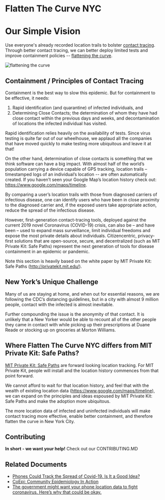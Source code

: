 # Flatten The Curve NYC

# Our Simple Vision
Use  everyone's already recorded location trails to bolster [contact tracing](https://en.wikipedia.org/wiki/Contact_tracing). Through better contact tracing, we can better deploy limited tests and improve containment policies -- [flattening the curve](https://en.wikipedia.org/wiki/Coronavirus_disease_2019#Prevention).

![flattening the curve](https://upload.wikimedia.org/wikipedia/commons/c/c5/Covid-19-curves-graphic-social-v3.gif)

## Containment / Principles of Contact Tracing 
Containment is the best way to slow this epidemic. But for containment to be effective, it needs:
1. Rapid identification (and quarantine) of infected individuals, and 
1. Determining Close Contacts; the determination of whom they have had close contact within the previous days and weeks, and decontamination of locations the infected individual has visited. 

Rapid identification relies heavily on the availability of tests. Since virus testing is quite far out of our wheelhouse, we applaud all the companies that have moved quickly to make testing more ubiquitous and leave it at that!

On the other hand, determination of close contacts is something that we think software can have a big impact. With almost half of the world’s population carrying a device capable of GPS tracking, location trails – timestamped logs of an individual’s location -- are often automatically created. If you haven’t seen your Google Map’s location history check out: https://www.google.com/maps/timeline. 

By comparing a user’s location trails with those from diagnosed carriers of infectious disease, one can identify users who have been in close proximity to the diagnosed carrier and, if the exposed users take appropriate action, reduce the spread of the infectious disease. 

However, first-generation contact-tracing tools, deployed against the current 2019 novel Coronavirus (COVID-19) crisis, can also be – and have been – used to expand mass surveillance, limit individual freedoms and expose the most private details about individuals. Citizencentric, privacy-first solutions that are open-source, secure, and decentralized (such as MIT Private Kit: Safe Paths) represent the next generation of tools for disease containment in an epidemic or pandemic.

Note this section is heavily based on the white paper by MIT Private Kit: Safe Paths (http://privatekit.mit.edu/). 


## New York’s Unique Challenge
Many of us are staying at home, and when out for essential reasons, we are following the CDC’s distancing guidelines, but in a city with almost 9 million people, contact with the infected is almost inevitable. 

Further compounding the issue is the anonymity of that contact. It is unlikely that a New Yorker would be able to recount all of the other people they came in contact with while picking up their prescriptions at Duane Reade or stocking up on groceries at Morton Williams. 


## Where Flatten The Curve NYC differs from MIT Private Kit: Safe Paths?
[MIT Private Kit: Safe Paths](http://privatekit.mit.edu/) are forward looking location tracking. For MIT Private Kit, people will install and the location history commences from that point forward. 

We cannot afford to wait for that location history, and feel that with the wealth of existing location data (https://www.google.com/maps/timeline), we can expand on the principles and ideas espoused by MIT Private Kit: Safe Paths and make the adoption more ubiquitous.

The more location data of infected and uninfected individuals will make contact tracing more effective, enable better containment, and therefore flatten the curve in New York City.




## Contributing
**In short - we want your help!** Check out our CONTRIBUTING.MD


## Related Documents
* [Phones Could Track the Spread of Covid-19. Is It a Good Idea?](https://www.wired.com/story/phones-track-spread-covid19-good-idea/)
* [CoEpi: Community Epidemiology In Action](https://www.coepi.org/)
* [The government might want your phone location data to fight coronavirus. Here’s why that could be okay.](https://www.vox.com/recode/2020/3/18/21184160/government-location-data-coronavirus)

